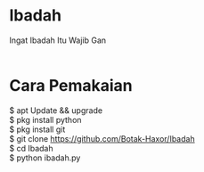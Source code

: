 # Ibadah
Ingat Ibadah Itu Wajib Gan
</br>
</br>
# Cara Pemakaian</br>
$ apt Update && upgrade</br>
$ pkg install python</br>
$ pkg install git</br>
$ git clone https://github.com/Botak-Haxor/Ibadah</br>
$ cd Ibadah</br>
$ python ibadah.py
